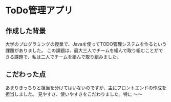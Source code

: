 # ToDo管理アプリ

## 作成した背景

大学のプログラミングの授業で、Javaを使ってTODO管理システムを作るという課題がありました。
この課題は、最大三人でチームを組んで取り組むことができる課題で、私は二人でチームを組んで取り組みました。

## こだわった点

あまりきっちりと担当を分けてはいないのですが、主にフロントエンドの作成を担当しました。
見やすさ、使いやすさをこだわりました。特に 〜〜
